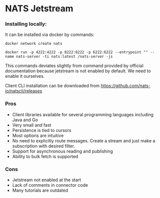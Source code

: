 # NATS Jetstream

### Installing locally:

It can be installed via docker by commands:

`docker network create nats`

`docker run -p 4222:4222 -p 8222:8222 -p 6222:6222 --entrypoint "" --name nats-server -ti nats:latest /nats-server -js`

This commands deviates slightly from command provided by official documentation because jetstream is not enabled by default. We need to enable it ourselves.

Client CLI installation can be downloaded from https://github.com/nats-io/natscli/releases

### Pros
* Client libraries available for several programming languages including Java and Go
* Very small and fast
* Persistence is tied to cursors
* Most options are intuitive
* No need to explicitly route messages. Create a stream and just make a subscription with desired filter.
* Support for asynchronous reading and publishing
* Ability to bulk fetch is supported

### Cons
* Jetstream not enabled at the start
* Lack of comments in connector code
* Many tutorials are outdated